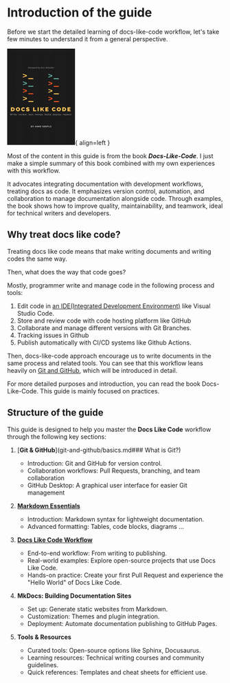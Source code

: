 # Introduction of the guide

Before we start the detailed learning of docs-like-code workflow, let's take few minutes to understand it from a general perspective.

![alt text](assets/docs-like-code-cover-smaller-1.png){ align=left }

Most of the content in this guide is from the book ***Docs-Like-Code***. I just make a simple summary of this book combined with my own experiences with this workflow.

It advocates integrating documentation with development workflows, treating docs as code. It emphasizes version control, automation, and collaboration to manage documentation alongside code. Through examples, the book shows how to improve quality, maintainability, and teamwork, ideal for technical writers and developers.

## Why treat docs like code?

Treating docs like code means that make writing documents and writing codes the same way.

Then, what does the way that code goes?

Mostly, programmer write and manage code in the following process and tools:

1. Edit code in [an IDE(Integrated Development Environment)](preparation.md#download-visual-studio-code) like Visual Studio Code.
2. Store and review code with code hosting platform like GitHub
3. Collaborate and manage different versions with Git Branches.
4. Tracking issues in Github
5. Publish automatically with CI/CD systems like Github Actions.

Then, docs-like-code approach encourage us to write documents in the same process and related tools. You can see that this workflow leans heavily on [Git and GitHub](preparation.md#download-github-desktop), which will be introduced in detail.

For more detailed purposes and introduction, you can read the book Docs-Like-Code. This guide is mainly focused on practices.

## Structure of the guide

This guide is designed to help you master the **Docs Like Code** workflow through the following key sections:

1. [**Git & GitHub**](git-and-github/basics.md### What is Git?)
    - Introduction: Git and GitHub for version control.
    - Collaboration workflows: Pull Requests, branching, and team collaboration
    - GitHub Desktop: A graphical user interface for easier Git management

2. [**Markdown Essentials**](markdown/intro.md#introduction-to-markdown)
    - Introduction: Markdown syntax for lightweight documentation.
    - Advanced formatting: Tables, code blocks, diagrams ...

3. [**Docs Like Code Workflow**](workflows/doc-like-code.md#what-is-doc-like-code)
    - End-to-end workflow: From writing to publishing.
    - Real-world examples: Explore open-source projects that use Docs Like Code.
    - Hands-on practice: Create your first Pull Request and experience the "Hello World" of Docs Like Code.

4. **MkDocs: Building Documentation Sites**
    - Set up: Generate static websites from Markdown.
    - Customization: Themes and plugin integration.
    - Deployment: Automate documentation publishing to GitHub Pages.

5. **Tools & Resources**
    - Curated tools: Open-source options like Sphinx, Docusaurus.
    - Learning resources: Technical writing courses and community guidelines.
    - Quick references: Templates and cheat sheets for efficient use.
